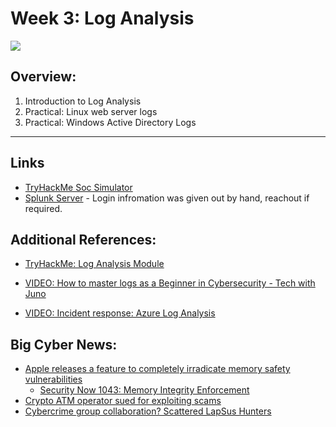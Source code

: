 # Week 3: Log Analysis

![](https://media0.giphy.com/media/v1.Y2lkPTc5MGI3NjExcnZ3dGdleWUxcDg1OXZvM2ZqM3UzNHE0aXVmZGYzOXY2OXN0OW53MyZlcD12MV9pbnRlcm5hbF9naWZfYnlfaWQmY3Q9Zw/l1J3MKIlqmX5CfcnS/giphy.gif)

## Overview: 
1. Introduction to Log Analysis
2. Practical: Linux web server logs 
3. Practical: Windows Active Directory Logs

---

## Links 
- [TryHackMe Soc Simulator](https://tryhackme.com/soc-sim/?ref=nav)
- [Splunk Server](https://splunk.abits.cloud) - Login infromation was given out by hand, reachout if required.

## Additional References:
- [TryHackMe: Log Analysis Module](https://tryhackme.com/module/log-analysis)

- [VIDEO: How to master logs as a Beginner in Cybersecurity - Tech with Juno](https://www.youtube.com/watch?v=GpG19jOYQVo&t=66s&pp=ygUMbG9nIGFuYWx5c2lz0gcJCeAJAYcqIYzv)
- [VIDEO: Incident response: Azure Log Analysis](https://www.youtube.com/watch?v=Eb-D0hTf5GQ&t=544s&pp=ygUMbG9nIGFuYWx5c2lz)


## Big Cyber News:
- [Apple releases a feature to completely irradicate memory safety vulnerabilities](https://security.apple.com/blog/memory-integrity-enforcement/)
    - [Security Now 1043: Memory Integrity Enforcement](https://twit.tv/shows/security-now/episodes/1043?autostart=false)
- [Crypto ATM operator sued for exploiting scams](https://oag.dc.gov/release/attorney-general-schwalb-sues-crypto-atm-operator)
- [Cybercrime group collaboration? Scattered LapSus Hunters](https://dailysecurityreview.com/cyber-security/shinyhunters-scattered-spider-lapsus-cybercrime-alliance/)

